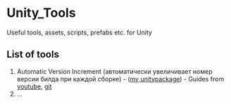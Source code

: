 # Unity_Tools
Useful tools, assets, scripts, prefabs etc. for Unity


## List of tools

1. Automatic Version Increment (автоматически увеличивает номер версии билда при каждой сборке) - ([my unitypackage](/Automatic%20Version%20Increment/Version%20Increment.unitypackage)) - Guides from [youtube](https://youtu.be/PbFE0m9UMtE), [git](https://gist.github.com/llamacademy/d6326dc6dcd215b66f7f6e4738bbbbf1) 
2. ...
